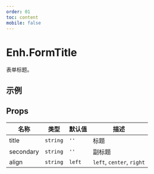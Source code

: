 ```yaml
---
order: 01
toc: content
mobile: false
---
```


# Enh.FormTitle

表单标题。

## 示例

<code src="./examples/FormTitle" compact background="#fff"></code>

## Props

| 名称      | 类型     | 默认值 | 描述                      |
| --------- | -------- | ------ | ------------------------- |
| title     | `string` | `''`   | 标题                      |
| secondary | `string` | `''`   | 副标题                    |
| align     | `string` | `left` | `left`, `center`, `right` |


